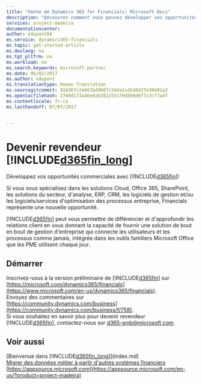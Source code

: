 ```yaml
---
title: "Vente de Dynamics 365 for Financials| Microsoft Docs"
description: "Découvrez comment vous pouvez développer vos opportunités commerciales et devenir un partenaire certifié Microsoft et un revendeur de Dynamics 365 for Financials."
services: project-madeira
documentationcenter: 
author: edupont04
ms.service: dynamics365-financials
ms.topic: get-started-article
ms.devlang: na
ms.tgt_pltfrm: na
ms.workload: na
ms.search.keywords: microsoft partner
ms.date: 06/02/2017
ms.author: edupont
ms.translationtype: Human Translation
ms.sourcegitcommit: 81636fc2e661bd9b07c54da1cd5d0d27e30d01a2
ms.openlocfilehash: 2760d173a46e0ab382253179d899d6f7c3cf7a4f
ms.contentlocale: fr-ca
ms.lasthandoff: 07/07/2017


---
```

# <a name="become-a-reseller-of-included365finlongincludesd365finlongmdmd"></a>Devenir revendeur [!INCLUDE[d365fin_long](includes/d365fin_long_md.md)]
Développez vos opportunités commerciales avec [!INCLUDE[d365fin](includes/d365fin_md.md)]!  

Si vous vous spécialisez dans les solutions Cloud, Office 365, SharePoint, les solutions du secteur, d'analyse, ERP, CRM, les logiciels de gestion et/ou les logiciels/services d'optimisation des processus entreprise, Financials représente une nouvelle opportunité.   

[!INCLUDE[d365fin](includes/d365fin_md.md)] peut vous permettre de différencier et d'approfondir les relations client en vous donnant la capacité de fournir une solution de bout en bout de gestion d'entreprise qui connecte les utilisateurs et les processus comme jamais, intégrée dans les outils familiers Microsoft Office que les PME utilisent chaque jour.  

## <a name="get-started"></a>Démarrer
Inscrivez-vous à la version préliminaire de [!INCLUDE[d365fin](includes/d365fin_md.md)] sur [https://microsoft.com/dynamics365/financials](https://www.microsoft.com/en-us/dynamics365/financials).  
Envoyez des commentaires sur [https://community.dynamics.com/business](https://community.dynamics.com/business/f/758).  
Si vous souhaitez en savoir plus pour devenir revendeur [!INCLUDE[d365fin](includes/d365fin_md.md)], contactez-nous sur [d365-smb@microsoft.com](mailto:d365-smb@microsoft.com).  

## <a name="see-also"></a>Voir aussi
[Bienvenue dans [!INCLUDE[d365fin_long](includes/d365fin_long_md.md)]](index.md)  
[Migrer des données métier à partir d'autres systèmes financiers](upload-data.md)  
[https://appsource.microsoft.com](https://appsource.microsoft.com/en-us/?product=project-madeira)  

